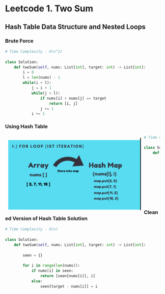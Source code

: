 # Leetcode 1. Two Sum
## Hash Table Data Structure and Nested Loops 

### Brute Force
```py
# Time Complexity - O(n^2)

class Solution:
    def twoSum(self, nums: List[int], target: int) -> List[int]:
        i = 0
        l = len(nums) - 1
        while(i < l):
            j = i + 1
            while(j < l):
                if nums[i] + nums[j] == target
                    return [i, j]
                j += 1
            i += 1   
```
### Using Hash Table

 <img src="sources/TwoSum.png"
     alt=""
     style="float: left; margin-right: 10px; margin-top: 5px; margin: 10px;" />  

```py
# Time Complexity - O (n)

class Solution:
    def twoSum(self, nums: List[int], target: int) -> List[int]:
        i = 0
        seen = {}
        l = len(nums)-1
        
        while(i < l):
            if target-nums[i] in seen.keys():
                return [seen[target-nums[i]], i]
            seen[target-nums[i]] = i
            i += 1    
```

### Cleaned Version of Hash Table Solution
```py
# Time Complexity - O(n)

class Solution:
    def twoSum(self, nums: List[int], target: int) -> List[int]:
        
        seen = {}
        
        for i in range(len(nums)):
            if nums[i] in seen:
                return [seen[nums[i]], i]
            else:
                seen[target - nums[i]] = i 
```